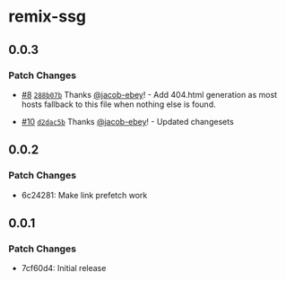 # remix-ssg

## 0.0.3

### Patch Changes

- [#8](https://github.com/jacob-ebey/remix-ssg/pull/8) [`288b07b`](https://github.com/jacob-ebey/remix-ssg/commit/288b07b2b00f9e2f4258b3021b95e03b1885f401) Thanks [@jacob-ebey](https://github.com/jacob-ebey)! - Add 404.html generation as most hosts fallback to this file when nothing else is found.

* [#10](https://github.com/jacob-ebey/remix-ssg/pull/10) [`d2dac5b`](https://github.com/jacob-ebey/remix-ssg/commit/d2dac5bf4ace68cdfc314c33fa7950442a1f4ff7) Thanks [@jacob-ebey](https://github.com/jacob-ebey)! - Updated changesets

## 0.0.2

### Patch Changes

- 6c24281: Make link prefetch work

## 0.0.1

### Patch Changes

- 7cf60d4: Initial release
